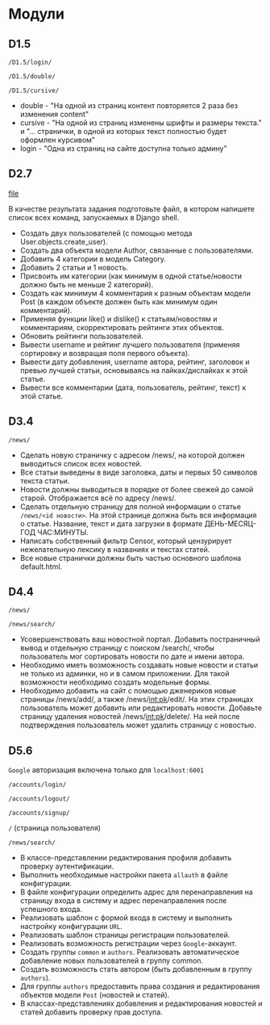 # Модули

## D1.5

`/D1.5/login/`

`/D1.5/double/`

`/D1.5/cursive/`

* double - "На одной из страниц контент повторяется 2 раза без изменения content"
* cursive - "На одной из страниц изменены шрифты и размеры текста." и "... странички, в одной из которых текст полностью будет оформлен курсивом"
* login - "Одна из страниц на сайте доступна только админу"

## D2.7

[file](/project/templates/flatpages/D2.7.py)

В качестве результата задания подготовьте файл, в котором напишете список всех команд, запускаемых в Django shell.

* Создать двух пользователей (с помощью метода User.objects.create_user).
* Создать два объекта модели Author, связанные с пользователями.
* Добавить 4 категории в модель Category.
* Добавить 2 статьи и 1 новость.
* Присвоить им категории (как минимум в одной статье/новости должно быть не меньше 2 категорий).
* Создать как минимум 4 комментария к разным объектам модели Post (в каждом объекте должен быть как минимум один комментарий).
* Применяя функции like() и dislike() к статьям/новостям и комментариям, скорректировать рейтинги этих объектов.
* Обновить рейтинги пользователей.
* Вывести username и рейтинг лучшего пользователя (применяя сортировку и возвращая поля первого объекта).
* Вывести дату добавления, username автора, рейтинг, заголовок и превью лучшей статьи, основываясь на лайках/дислайках к этой статье.
* Вывести все комментарии (дата, пользователь, рейтинг, текст) к этой статье.


## D3.4

`/news/`

* Сделать новую страничку с адресом /news/, на которой должен выводиться список всех новостей.
* Все статьи выведены в виде заголовка, даты и первых 50 символов текста статьи.
* Новости должны выводиться в порядке от более свежей до самой старой.
  Отображается всё по адресу /news/.
* Сделать отдельную страницу для полной информации о статье `/news/<id новости>`.
  На этой странице должна быть вся информация о статье.
  Название, текст и дата загрузки в формате ДЕНЬ-МЕСЯЦ-ГОД ЧАС:МИНУТЫ.
* Написать собственный фильтр Censor, который цензурирует нежелательную лексику в названиях и текстах статей.
* Все новые странички должны быть частью основного шаблона default.html.

## D4.4

`/news/`

`/news/search/`

* Усовершенствовать ваш новостной портал.
  Добавить постраничный вывод и отдельную страницу с поиском /search/, чтобы пользователь мог сортировать новости по дате и имени автора.
* Необходимо иметь возможность создавать новые новости и статьи не только из админки, но и в самом приложении.
  Для такой возможности необходимо создать модельные формы.
* Необходимо добавить на сайт с помощью дженериков новые страницы /news/add/, а также /news/<int:pk>/edit/.
  На этих страницах пользователь может добавить или редактировать новости.
  Добавьте страницу удаления новостей /news/<int:pk>/delete/.
  На ней после подтверждения пользователь может удалить страницу с новостью.

## D5.6

`Google` авторизация включена только для `localhost:6001`

`/accounts/login/`

`/accounts/logout/`

`/accounts/signup/`

`/` (страница пользователя)

`/news/search/`

* В классе-представлении редактирования профиля добавить проверку аутентификации.
* Выполнить необходимые настройки пакета `allauth` в файле конфигурации.
* В файле конфигурации определить адрес для перенаправления на страницу входа в систему и адрес перенаправления после успешного входа.
* Реализовать шаблон с формой входа в систему и выполнить настройку конфигурации `URL`.
* Реализовать шаблон страницы регистрации пользователей.
* Реализовать возможность регистрации через `Google`-аккаунт.
* Создать группы `common` и `authors`.
Реализовать автоматическое добавление новых пользователей в группу common.
* Создать возможность стать автором (быть добавленным в группу `authors`).
* Для группы `authors` предоставить права создания и редактирования объектов модели `Post` (новостей и статей).
* В классах-представлениях добавления и редактирования новостей и статей добавить проверку прав доступа.
